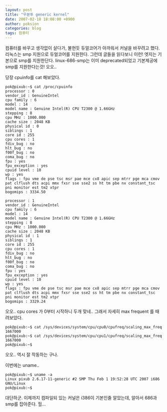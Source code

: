 ```yaml
---
layout: post
title: "우분투 generic kernel"
date: 2007-02-18 18:08:00 +0900
author: poksion
categories: blog
tags: 컴퓨터
---
```


컴퓨터를 바꾸고 생각없이 살다가, 불현듯 듀얼코어가 아까워서 커널을 바꾸려고 했다.
리눅스는 smp 지원으로 듀얼코어를 지원한다.
그런데 글들을 읽다보니 이런! 엣지는 기본으로 smp를 지원한단다.
linux-686-smp는 이미 deprecated되었고 기본제공에 smp를 지원한다는것!
오오..

당장 cpuinfo를 cat 해보았다.

```shell
pok@pixub:~$ cat /proc/cpuinfo
processor : 0
vendor_id : GenuineIntel
cpu family : 6
model : 14
model name : Genuine Intel(R) CPU T2300 @ 1.66GHz
stepping : 8
cpu MHz : 1000.000
cache size : 2048 KB
physical id : 0
siblings : 1
core id : 255
cpu cores : 1
fdiv_bug : no
hlt_bug : no
f00f_bug : no
coma_bug : no
fpu : yes
fpu_exception : yes
cpuid level : 10
wp : yes
flags : fpu vme de pse tsc msr pae mce cx8 apic sep mtrr pge mca cmov pat clflush dts acpi mmx fxsr sse sse2 ss ht tm pbe nx constant_tsc pni monitor est tm2 xtpr
bogomips : 3334.50

processor : 1
vendor_id : GenuineIntel
cpu family : 6
model : 14
model name : Genuine Intel(R) CPU T2300 @ 1.66GHz
stepping : 8
cpu MHz : 1000.000
cache size : 2048 KB
physical id : 1
siblings : 1
core id : 255
cpu cores : 1
fdiv_bug : no
hlt_bug : no
f00f_bug : no
coma_bug : no
fpu : yes
fpu_exception : yes
cpuid level : 10
wp : yes
flags : fpu vme de pse tsc msr pae mce cx8 apic sep mtrr pge mca cmov pat clflush dts acpi mmx fxsr sse sse2 ss ht tm pbe nx constant_tsc pni monitor est tm2 xtpr
bogomips : 3329.24

```

오오.. cpu cores 가 0부터 시작하니 두개 맞네.. 그래서 자세히 max frequent 를 때려보았다.

```shell
pok@pixub:~$ cat /sys/devices/system/cpu/cpu0/cpufreq/scaling_max_freq
1667000
pok@pixub:~$ cat /sys/devices/system/cpu/cpu1/cpufreq/scaling_max_freq
1667000
pok@pixub:~$
```

오오.. 역시 잘 작동하는 구나.

이번에는 uname..

```shell
pok@pixub:~$ uname -a
Linux pixub 2.6.17-11-generic #2 SMP Thu Feb 1 19:52:28 UTC 2007 i686 GNU/Linux
pok@pixub:~$
```

대단하군. 이제까지 컴파일되 있는 커널은 i386이 기본인줄 알았는데, 알아서 686과 smp를 잡아준다. 헐...

